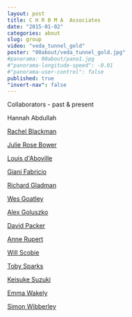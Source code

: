 ```yaml
---
layout: post
title: C H R Θ M A  Associates
date: "2015-01-02"
categories: about
slug: group
video: "veda_tunnel_gold"
poster: "00about/veda_tunnel_gold.jpg"
#panorama: 00about/pano1.jpg
#"panorama-longitude-speed": -0.01
#"panorama-user-control": false
published: true
"invert-nav": false
---
```


Collaborators - past & present

Hannah Abdullah

<a href="http://stillpointtheatre.co.uk/" target="_blank">Rachel Blackman</a>  

<a href="http://julierosebower.com/" target="_blank">Julie Rose Bower</a>

<a href="https://vimeo.com/leskos" target="_blank">Louis d'Aboville</a>

<a href="https://vimeo.com/ultimaproductions" target="_blank">Giani Fabricio</a>

<a href="http://richardgladman.co.uk/" target="_blank">Richard Gladman</a>

<a href=" https://soundcloud.com/lumbers" target="_blank">Wes Goatley</a>

<a href="http://www.alexandtheweb.com/blatherings/" target="_blank">Alex Goluszko</a>

<a href="http://sheepfilms.co.uk/" target="_blank">David Packer</a>

<a href="http://callofthewildgeese.com/" target="_blank">Anne Rupert </a>

<a href="http://willscobie.tumblr.com" target="_blank">Will Scobie</a>

<a href="http://tobyz.net/" target="_blank">Toby Sparks</a>

<a href="http://www.sussex.ac.uk/informatics/people/peoplelists/person/282393" target="_blank">Keisuke Suzuki</a>

<a href="http://www.wakleyanimation.co.uk/" target="_blank">Emma Wakely</a>

<a href="https://twitter.com/simonwibberley" target="_blank">Simon Wibberley</a>